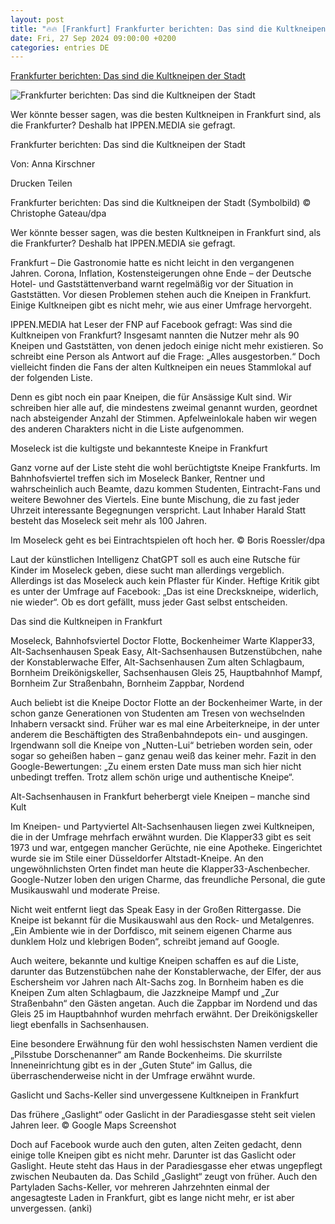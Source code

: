 ```yaml
---
layout: post
title: "🔥🔥 [Frankfurt] Frankfurter berichten: Das sind die Kultkneipen der Stadt"
date: Fri, 27 Sep 2024 09:00:00 +0200
categories: entries DE
---
```

[Frankfurter berichten: Das sind die Kultkneipen der Stadt](https://www.fnp.de/frankfurt/der-stadt-frankfurter-berichten-das-sind-die-kultkneipen-93321526.html)

![Frankfurter berichten: Das sind die Kultkneipen der Stadt](https://www.fnp.de/assets/images/35/693/35693436-im-moseleck-geht-es-bei-eintrachtspielen-oft-hoch-her-Wfe.jpg)

Wer könnte besser sagen, was die besten Kultkneipen in Frankfurt sind, als die Frankfurter? Deshalb hat IPPEN.MEDIA sie gefragt.

Frankfurter berichten: Das sind die Kultkneipen der Stadt

Von: Anna Kirschner

Drucken Teilen

Frankfurter berichten: Das sind die Kultkneipen der Stadt (Symbolbild) © Christophe Gateau/dpa

Wer könnte besser sagen, was die besten Kultkneipen in Frankfurt sind, als die Frankfurter? Deshalb hat IPPEN.MEDIA sie gefragt.

Frankfurt – Die Gastronomie hatte es nicht leicht in den vergangenen Jahren. Corona, Inflation, Kostensteigerungen ohne Ende – der Deutsche Hotel- und Gaststättenverband warnt regelmäßig vor der Situation in Gaststätten. Vor diesen Problemen stehen auch die Kneipen in Frankfurt. Einige Kultkneipen gibt es nicht mehr, wie aus einer Umfrage hervorgeht.

IPPEN.MEDIA hat Leser der FNP auf Facebook gefragt: Was sind die Kultkneipen von Frankfurt? Insgesamt nannten die Nutzer mehr als 90 Kneipen und Gaststätten, von denen jedoch einige nicht mehr existieren. So schreibt eine Person als Antwort auf die Frage: „Alles ausgestorben.“ Doch vielleicht finden die Fans der alten Kultkneipen ein neues Stammlokal auf der folgenden Liste.

Denn es gibt noch ein paar Kneipen, die für Ansässige Kult sind. Wir schreiben hier alle auf, die mindestens zweimal genannt wurden, geordnet nach absteigender Anzahl der Stimmen. Apfelweinlokale haben wir wegen des anderen Charakters nicht in die Liste aufgenommen.

Moseleck ist die kultigste und bekannteste Kneipe in Frankfurt

Ganz vorne auf der Liste steht die wohl berüchtigtste Kneipe Frankfurts. Im Bahnhofsviertel treffen sich im Moseleck Banker, Rentner und wahrscheinlich auch Beamte, dazu kommen Studenten, Eintracht-Fans und weitere Bewohner des Viertels. Eine bunte Mischung, die zu fast jeder Uhrzeit interessante Begegnungen verspricht. Laut Inhaber Harald Statt besteht das Moseleck seit mehr als 100 Jahren.

Im Moseleck geht es bei Eintrachtspielen oft hoch her. © Boris Roessler/dpa

Laut der künstlichen Intelligenz ChatGPT soll es auch eine Rutsche für Kinder im Moseleck geben, diese sucht man allerdings vergeblich. Allerdings ist das Moseleck auch kein Pflaster für Kinder. Heftige Kritik gibt es unter der Umfrage auf Facebook: „Das ist eine Dreckskneipe, widerlich, nie wieder“. Ob es dort gefällt, muss jeder Gast selbst entscheiden.

Das sind die Kultkneipen in Frankfurt

Moseleck, Bahnhofsviertel Doctor Flotte, Bockenheimer Warte Klapper33, Alt-Sachsenhausen Speak Easy, Alt-Sachsenhausen Butzenstübchen, nahe der Konstablerwache Elfer, Alt-Sachsenhausen Zum alten Schlagbaum, Bornheim Dreikönigskeller, Sachsenhausen Gleis 25, Hauptbahnhof Mampf, Bornheim Zur Straßenbahn, Bornheim Zappbar, Nordend

Auch beliebt ist die Kneipe Doctor Flotte an der Bockenheimer Warte, in der schon ganze Generationen von Studenten am Tresen von wechselnden Inhabern versackt sind. Früher war es mal eine Arbeiterkneipe, in der unter anderem die Beschäftigten des Straßenbahndepots ein- und ausgingen. Irgendwann soll die Kneipe von „Nutten-Lui“ betrieben worden sein, oder sogar so geheißen haben – ganz genau weiß das keiner mehr. Fazit in den Google-Bewertungen: „Zu einem ersten Date muss man sich hier nicht unbedingt treffen. Trotz allem schön urige und authentische Kneipe“.

Alt-Sachsenhausen in Frankfurt beherbergt viele Kneipen – manche sind Kult

Im Kneipen- und Partyviertel Alt-Sachsenhausen liegen zwei Kultkneipen, die in der Umfrage mehrfach erwähnt wurden. Die Klapper33 gibt es seit 1973 und war, entgegen mancher Gerüchte, nie eine Apotheke. Eingerichtet wurde sie im Stile einer Düsseldorfer Altstadt-Kneipe. An den ungewöhnlichsten Orten findet man heute die Klapper33-Aschenbecher. Google-Nutzer loben den urigen Charme, das freundliche Personal, die gute Musikauswahl und moderate Preise.

Nicht weit entfernt liegt das Speak Easy in der Großen Rittergasse. Die Kneipe ist bekannt für die Musikauswahl aus den Rock- und Metalgenres. „Ein Ambiente wie in der Dorfdisco, mit seinem eigenen Charme aus dunklem Holz und klebrigen Boden“, schreibt jemand auf Google.

Auch weitere, bekannte und kultige Kneipen schaffen es auf die Liste, darunter das Butzenstübchen nahe der Konstablerwache, der Elfer, der aus Eschersheim vor Jahren nach Alt-Sachs zog. In Bornheim haben es die Kneipen Zum alten Schlagbaum, die Jazzkneipe Mampf und „Zur Straßenbahn“ den Gästen angetan. Auch die Zappbar im Nordend und das Gleis 25 im Hauptbahnhof wurden mehrfach erwähnt. Der Dreikönigskeller liegt ebenfalls in Sachsenhausen.

Eine besondere Erwähnung für den wohl hessischsten Namen verdient die „Pilsstube Dorschenanner“ am Rande Bockenheims. Die skurrilste Inneneinrichtung gibt es in der „Guten Stute“ im Gallus, die überraschenderweise nicht in der Umfrage erwähnt wurde.

Gaslicht und Sachs-Keller sind unvergessene Kultkneipen in Frankfurt

Das frühere „Gaslight“ oder Gaslicht in der Paradiesgasse steht seit vielen Jahren leer. © Google Maps Screenshot

Doch auf Facebook wurde auch den guten, alten Zeiten gedacht, denn einige tolle Kneipen gibt es nicht mehr. Darunter ist das Gaslicht oder Gaslight. Heute steht das Haus in der Paradiesgasse eher etwas ungepflegt zwischen Neubauten da. Das Schild „Gaslight“ zeugt von früher. Auch den Partyladen Sachs-Keller, vor mehreren Jahrzehnten einmal der angesagteste Laden in Frankfurt, gibt es lange nicht mehr, er ist aber unvergessen. (anki)

